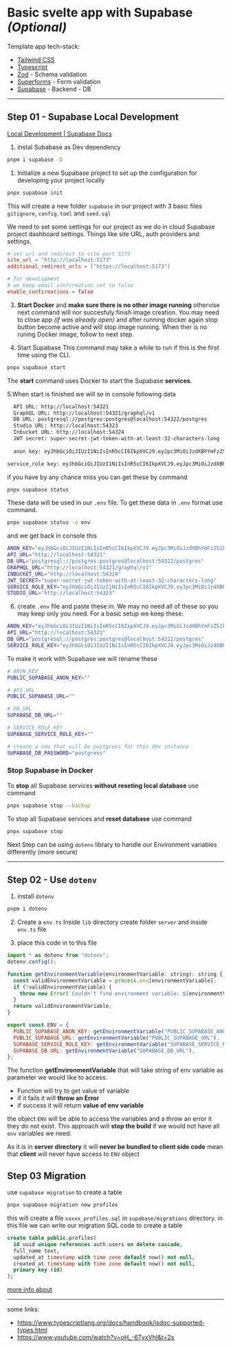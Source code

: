 # Basic svelte app with Supabase _(Optional)_

Template app tech-stack:

- [Tailwind CSS](https://tailwindcss.com/)
- [Typescript](https://www.typescriptlang.org/)
- [Zod](https://zod.dev/) - Schema validation
- [Superforms](https://superforms.rocks/) - Form validation
- [Supabase](https://supabase.com/docs) - Backend - DB

---

## Step 01 - Supabase Local Development

[Local Development | Supabase Docs](https://supabase.com/docs/guides/getting-started/local-development)

1. instal Subabase as Dev dependency

```bash
pnpm i supabase -D
```

1. Initialize a new Supabase project to set up the configuration for developing your project locally

```bash
pnpx supabase init
```

This will create a new folder `supabase` in our project with 3 basic files
`gitignore`, `config.toml` and `seed.sql`

We need to set some settings for our project as we do in cloud Supabase project dashboard settings. Things like site URL, auth providers and settings.

```toml
# set url and redirect to vite port 5173
site_url = "http://localhost:5173"
additional_redirect_urls = ["https://localhost:5173"]

# for development 
# we keep email confirmation set to false
enable_confirmations = false

```

3. **Start Docker** and **make sure there is no other image running** othervise next command will nor succesfuly finish image creation.
You may need to close app _(if was already open)_ and after running docker again stop button become active and will stop image running. When ther is no runing Docker image, follow to next step.

4. Start Supabase
 This command may take a while to run if this is the first time using the CLI.

```bash
pnpx supabase start
```

The **start** command uses Docker to start the Supabase **services**.

5.When start is finished we will se in console following data

```bash
  API URL: http://localhost:54321
  GraphQL URL: http://localhost:54321/graphql/v1
  DB URL: postgresql://postgres:postgres@localhost:54322/postgres
  Studio URL: http://localhost:54323
  Inbucket URL: http://localhost:54324
  JWT secret: super-secret-jwt-token-with-at-least-32-characters-long
  
  anon key: eyJhbGciOiJIUzI1NiIsInR5cCI6IkpXVCJ9.eyJpc3MiOiJzdXBhYmFzZS1kZW1vIiwicm9sZSI6ImFub24iLCJleHAiOjE5ODM4MTI5OTZ9.CRXP1A7WOeoJeXxjNni43kdQwgnWNReilDMblYTn_I0

service_role key: eyJhbGciOiJIUzI1NiIsInR5cCI6IkpXVCJ9.eyJpc3MiOiJzdXBhYmFzZS1kZW1vIiwicm9sZSI6InNlcnZpY2Vfcm9sZSIsImV4cCI6MTk4MzgxMjk5Nn0.EGIM96RAZx35lJzdJsyH-qQwv8Hdp7fsn3W0YpN81IU

```

if you have by any chance miss you can get these by command

```bash
pnpx supabase status
```

These data will be used in our `.env` file. To get these data in `.env` format use command.

```bash
pnpx supabase status -o env
```

and we get back in console this

```bash
ANON_KEY="eyJhbGciOiJIUzI1NiIsInR5cCI6IkpXVCJ9.eyJpc3MiOiJzdXBhYmFzZS1kZW1vIiwicm9sZSI6ImFub24iLCJleHAiOjE5ODM4MTI5OTZ9.CRXP1A7WOeoJeXxjNni43kdQwgnWNReilDMblYTn_I0"
API_URL="http://localhost:54321"
DB_URL="postgresql://postgres:postgres@localhost:54322/postgres"
GRAPHQL_URL="http://localhost:54321/graphql/v1"
INBUCKET_URL="http://localhost:54324"
JWT_SECRET="super-secret-jwt-token-with-at-least-32-characters-long"
SERVICE_ROLE_KEY="eyJhbGciOiJIUzI1NiIsInR5cCI6IkpXVCJ9.eyJpc3MiOiJzdXBhYmFzZS1kZW1vIiwicm9sZSI6InNlcnZpY2Vfcm9sZSIsImV4cCI6MTk4MzgxMjk5Nn0.EGIM96RAZx35lJzdJsyH-qQwv8Hdp7fsn3W0YpN81IU"
STUDIO_URL="http://localhost:54323"
```

6. create `.env` file and paste these in. We may no need all of these so you may keep only you need. For a basic setup we keep these.

```bash
ANON_KEY="eyJhbGciOiJIUzI1NiIsInR5cCI6IkpXVCJ9.eyJpc3MiOiJzdXBhYmFzZS1kZW1vIiwicm9sZSI6ImFub24iLCJleHAiOjE5ODM4MTI5OTZ9.CRXP1A7WOeoJeXxjNni43kdQwgnWNReilDMblYTn_I0"
API_URL="http://localhost:54321"
DB_URL="postgresql://postgres:postgres@localhost:54322/postgres"
SERVICE_ROLE_KEY="eyJhbGciOiJIUzI1NiIsInR5cCI6IkpXVCJ9.eyJpc3MiOiJzdXBhYmFzZS1kZW1vIiwicm9sZSI6InNlcnZpY2Vfcm9sZSIsImV4cCI6MTk4MzgxMjk5Nn0.EGIM96RAZx35lJzdJsyH-qQwv8Hdp7fsn3W0YpN81IU"
```

To make it work with Supabase we will rename these

```bash
# ANON_KEY
PUBLIC_SUPABASE_ANON_KEY=""

# API_URL
PUBLIC_SUPABASE_URL=""

# DB_URL
SUPABASE_DB_URL=""

# SERVICE_ROLE_KEY
SUPABASE_SERVICE_ROLE_KEY=""

# create a new that will be postgress for this dev instance 
SUPABASE_DB_PASSWORD="postgress"
```

### Stop Supabase in Docker

To **stop** all Supabase services **without reseting local database** use command

```bash
pnpx supabase stop --backup
```

To stop all Supabase services and **reset database** use command

```bash
pnpx supabase stop
```

Next Step can be using `dotenv` library to handle our Environment variables differently (more secure)

---

## Step 02 - Use `dotenv`

1. install `dotenv`

```bash
pnpm i dotenv
```

2. Create a `env.ts`
Inside `lib` directory create folder `server` and inside `env.ts` file

3. place this code in to this file

```js
import * as dotenv from "dotenv";
dotenv.config();

function getEnvironmentVariable(environmentVariable: string): string {
  const validEnvironmentVariable = process.env[environmentVariable];
  if (!validEnvironmentVariable) {
    throw new Error(`Couldn't find environment variable: ${environmentVariable}`);
  }
  return validEnvironmentVariable;
}

export const ENV = {
  PUBLIC_SUPABASE_ANON_KEY: getEnvironmentVariable("PUBLIC_SUPABASE_ANON_KEY"),
  PUBLIC_SUPABASE_URL: getEnvironmentVariable("PUBLIC_SUPABASE_URL"),
  SUPABASE_SERVICE_ROLE_KEY: getEnvironmentVariable("SUPABASE_SERVICE_ROLE_KEY"),
  SUPABASE_DB_URL: getEnvironmentVariable("SUPABASE_DB_URL"),
};

```

The function **getEnvironmentVariable** that will take string of env variable as parameter we would like to access.

- Function will try to get value of variable
- if it fails it will **throw an Error**
- if success it will return **value of env variable**

the object `ENV` will be able to access the variables and a throw an error it they do not exist. This approach will **stop the build** if we would not have all `env` variables we need.

As it is in **server directory** it will **never be bundled to client side code** mean that **client** will never have access to `ENV` object

## Step 03 Migration

use `supabase migration` to create a table


```bash
pnpx supabase migration new profiles
```
this will create a file `xxxxx_profiles.sql` in `supabase/migrations` directory. in this file we can write our migration SQL code to create a table

```sql
create table public.profiles(
  id uuid unique references auth.users on delete cascade,
  full_name text,
  updated_at timestamp with time zone default now() not null,
  created_at timestamp with time zone default now() not null,
  primary key (id)
);
```

[more info about  ](https://supabase.com/docs/guides/auth/managing-user-data)


---
some links:
<!-- - https://www.youtube.com/watch?v=ujbE0mzX-CU -->
- <https://www.typescriptlang.org/docs/handbook/jsdoc-supported-types.html>
- <https://www.youtube.com/watch?v=oH_-6TyxVhI&t=2s>
